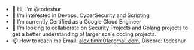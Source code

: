 - 👋 Hi, I’m @todeshur
- 👀 I’m interested in Devops, CyberSecurity and Scripting
- 🌱 I’m currently Certified as a Google Cloud Engineer
- 💞️ I’m looking to collaborate on Security Projects and Golang projects to get a better understanding of larger scale coding projects.
- 📫 How to reach me Email: alex.timm01@gmail.com, Discord: todeshur

<!---
todeshur/todeshur is a ✨ special ✨ repository because its `README.md` (this file) appears on your GitHub profile.
You can click the Preview link to take a look at your changes.
--->
